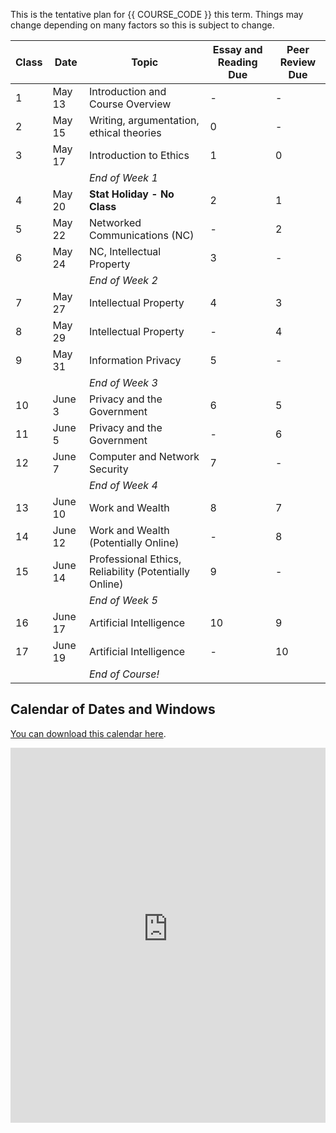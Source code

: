 This is the tentative plan for {{ COURSE_CODE }} this term.
Things may change depending on many factors so this is subject to change.

| Class | Date    | Topic                                                 | Essay and Reading Due | Peer Review Due |
|-------|---------|-------------------------------------------------------|-----------------------|-----------------|
| 1     | May 13  | Introduction and Course Overview                      | -                     | -               |
| 2     | May 15  | Writing, argumentation, ethical theories              | 0                     | -               |
| 3     | May 17  | Introduction to Ethics                                | 1                     | 0               |
|       |         | *End of Week 1*                                       |                       |                 |
| 4     | May 20  | **Stat Holiday - No Class**                           | 2                     | 1               |
| 5     | May 22  | Networked Communications (NC)                         | -                     | 2               |
| 6     | May 24  | NC, Intellectual Property                             | 3                     | -               |
|       |         | *End of Week 2*                                       |                       |                 |
| 7     | May 27  | Intellectual Property                                 | 4                     | 3               |
| 8     | May 29  | Intellectual Property                                 | -                     | 4               |
| 9     | May 31  | Information Privacy                                   | 5                     | -               |
|       |         | *End of Week 3*                                       |                       |                 |
| 10    | June 3  | Privacy and the Government                            | 6                     | 5               |
| 11    | June 5  | Privacy and the Government                            | -                     | 6               |
| 12    | June 7  | Computer and Network Security                         | 7                     | -               |
|       |         | *End of Week 4*                                       |                       |                 |
| 13    | June 10 | Work and Wealth                                       | 8                     | 7               |
| 14    | June 12 | Work and Wealth (Potentially Online)                  | -                     | 8               |
| 15    | June 14 | Professional Ethics, Reliability (Potentially Online) | 9                     | -               |
|       |         | *End of Week 5*                                       |                       |                 |
| 16    | June 17 | Artificial Intelligence                               | 10                    | 9               |
| 17    | June 19 | Artificial Intelligence                               | -                     | 10              |
|       |         | *End of Course!*                                      |                       |                 |

## Calendar of Dates and Windows

[You can download this calendar here](webcal://p134-caldav.icloud.com/published/2/MTczNTA3MzQ2MTczNTA3M77mVqJVfW7xU_1BEnn2jR_KOwdBlguAaANhPYR9B93I9ufNUiscrmMnE8-DhPPHLhgfOMuZh23N6feMUBVkMFY).

<iframe id="open-web-calendar" 
    style="background:url('https://raw.githubusercontent.com/niccokunzmann/open-web-calendar/master/static/img/loaders/circular-loader.gif') center center no-repeat;"
    src="https://open-web-calendar.hosted.quelltext.eu/calendar.html?url=https%3A%2F%2Fp134-caldav.icloud.com%2Fpublished%2F2%2FMTczNTA3MzQ2MTczNTA3M77mVqJVfW7xU_1BEnn2jR_KOwdBlguAaANhPYR9B93I9ufNUiscrmMnE8-DhPPHLhgfOMuZh23N6feMUBVkMFY"
    sandbox="allow-scripts allow-same-origin allow-top-navigation"
    allowTransparency="true" scrolling="no" 
    frameborder="0" height="600px" width="100%"></iframe>